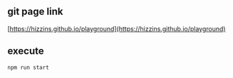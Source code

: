 

## git page link

[https://hizzins.github.io/playground](https://hizzins.github.io/playground)

## execute
```js
npm run start
```
